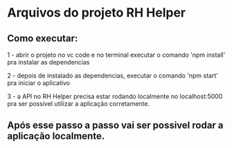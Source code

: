 # Arquivos do projeto RH Helper

## Como executar:

1 - abrir o projeto no vc code e no terminal executar o comando 'npm install' pra instalar as dependencias

2 - depois de instalado as dependencias, executar o comando 'npm start' pra iniciar o aplicativo

3 - a API no RH Helper precisa estar rodando localmente no localhost:5000 pra ser possivel utilizar a aplicação corretamente.

## Após esse passo a passo vai ser possivel rodar a aplicação localmente.
